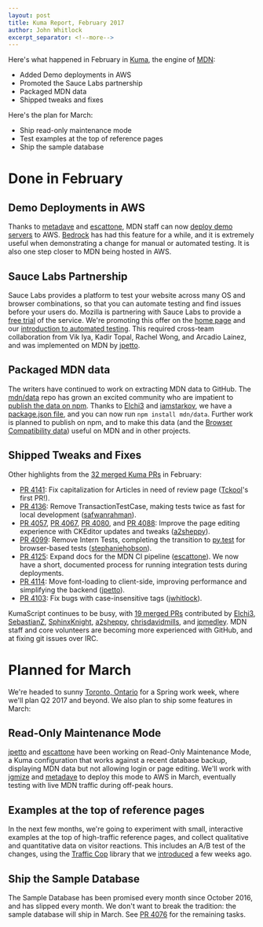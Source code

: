```yaml
---
layout: post
title: Kuma Report, February 2017
author: John Whitlock
excerpt_separator: <!--more-->
---
```


Here's what happened in February in
[Kuma](https://github.com/mozilla/kuma),
the engine of
[MDN](https://developer.mozilla.org):

- Added Demo deployments in AWS
- Promoted the Sauce Labs partnership
- Packaged MDN data
- Shipped tweaks and fixes

Here's the plan for March:

- Ship read-only maintenance mode
- Test examples at the top of reference pages
- Ship the sample database

<!--more-->

Done in February
===

Demo Deployments in AWS
---
Thanks to [metadave](https://github.com/metadave) and 
[escattone](https://github.com/escattone), MDN staff can now
[deploy demo servers](https://kuma.readthedocs.io/en/latest/development.html#deis-workflow-demo-instances)
to AWS. [Bedrock](https://github.com/mozilla/bedrock) has had this
feature for a while, and it is extremely useful when demonstrating a change
for manual or automated testing. It is also one step closer to MDN being
hosted in AWS.

Sauce Labs Partnership
---
Sauce Labs provides a platform to test your website across many OS and browser
combinations, so that you can automate testing and find issues before your
users do.  Mozilla is partnering with Sauce Labs to provide a
[free trial](https://saucelabs.com/cross-browser-testing-tutorial) of the
service. We're promoting this offer on the
[home page](https://developer.mozilla.org)
and our
[introduction to automated testing](https://developer.mozilla.org/en-US/docs/Learn/Tools_and_testing/Cross_browser_testing/Automated_testing).
This required cross-team collaboration from Vik Iya, Kadir Topal, Rachel Wong,
and Arcadio Lainez, and was implemented on MDN by
[jpetto](https://github.com/jpetto).

Packaged MDN data
---
The writers have continued to work on extracting MDN data to GitHub.
The [mdn/data](https://github.com/mdn/data) repo has grown an excited
community who are impatient to
[publish the data on npm](https://github.com/mdn/data/issues/5).
Thanks to
[Elchi3](https://github.com/Elchi3) and
[iamstarkov](https://github.com/iamstarkov), we have a
[package.json file](https://github.com/mdn/data/pull/36), and you can now
run ``npm install mdn/data``.  Further work is planned to publish on npm,
and to make this data (and the
[Browser Compatibility data](https://github.com/mdn/browser-compat-data))
useful on MDN and in other projects.

Shipped Tweaks and Fixes
---
Other highlights from the
[32 merged Kuma PRs](https://github.com/mozilla/kuma/pulls?page=1&q=is%3Apr+is%3Aclosed+merged%3A%222017-02-01+..2017-03-01%22&utf8=✓)
in February:

- [PR 4141](https://github.com/mozilla/kuma/pull/4141):
  Fix capitalization for Articles in need of review page
  ([Tckool](https://github.com/Tckool)'s first PR!).
- [PR 4136](https://github.com/mozilla/kuma/pull/4136):
  Remove TransactionTestCase, making tests twice as fast for
  local development
  ([safwanrahman](https://github.com/safwanrahman)).
- [PR 4057](https://github.com/mozilla/kuma/pull/4057),
  [PR 4067](https://github.com/mozilla/kuma/pull/4067),
  [PR 4080](https://github.com/mozilla/kuma/pull/4080), and
  [PR 4088](https://github.com/mozilla/kuma/pull/4088):
  Improve the page editing experience with CKEditor updates and tweaks
  ([a2sheppy](https://github.com/a2sheppy)).
- [PR 4099](https://github.com/mozilla/kuma/pull/4099):
  Remove Intern Tests, completing the transition to
  [py.test](http://docs.pytest.org/en/latest/) for browser-based tests
  ([stephaniehobson](https://github.com/stephaniehobson)).
- [PR 4125](https://github.com/mozilla/kuma/pull/4125):
  Expand docs for the MDN CI pipeline
  ([escattone](https://github.com/escattone)). We now have a short,
  documented process for running integration tests during deployments.
- [PR 4114](https://github.com/mozilla/kuma/pull/4114):
  Move font-loading to client-side, improving performance and simplifying the
  backend
  ([jpetto](https://github.com/jpetto)).
- [PR 4103](https://github.com/mozilla/kuma/pull/4103):
  Fix bugs with case-insensitive tags
  ([jwhitlock](https://github.com/jwhitlock)).

KumaScript continues to be busy, with
[19 merged PRs](https://github.com/mozilla/kumascript/pulls?utf8=✓&q=is%3Apr%20is%3Aclosed%20merged%3A%222017-02-01..2017-03-01%22%20)
contributed by
[Elchi3](https://github.com/Elchi3),
[SebastianZ](https://github.com/SebastianZ),
[SphinxKnight](https://github.com/SphinxKnight),
[a2sheppy](https://github.com/a2sheppy),
[chrisdavidmills](https://github.com/chrisdavidmills),
and
[jpmedley](https://github.com/jpmedley). MDN staff and core volunteers
are becoming more experienced with GitHub, and at fixing git issues
over IRC.

Planned for March
===
We're headed to sunny
[Toronto, Ontario](https://www.mozilla.org/en-US/contact/spaces/toronto/)
for a Spring work week, where we'll plan Q2 2017 and beyond. We also plan to
ship some features in March:

Read-Only Maintenance Mode
---
[jpetto](https://github.com/jpetto) and
[escattone](https://github.com/escattone) have been working on Read-Only
Maintenance Mode, a Kuma configuration that works against a recent database
backup, displaying MDN data but not allowing login or page editing. We'll work
with [jgmize](https://github.com/jgmize) and
[metadave](https://github.com/metadave) to deploy this mode to AWS in March,
eventually testing with live MDN traffic during off-peak hours.

Examples at the top of reference pages
---
In the next few months, we're going to experiment with small, interactive
examples at the top of high-traffic reference pages, and collect qualitative
and quantitative data on visitor reactions. This includes an A/B
test of the changes, using the [Traffic
Cop](https://github.com/mozilla/trafficcop) library that we
[introduced](https://mozilla.github.io/meao/2017/01/16/traffic-cop/) a few
weeks ago.

Ship the Sample Database
---
The Sample Database has been promised every month since October 2016, and
has slipped every month. We don't want to break the tradition: the
sample database will ship in March. See
[PR 4076](https://github.com/mozilla/kuma/pull/4076) for the remaining
tasks.
